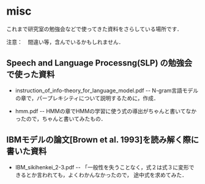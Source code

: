 # misc

これまで研究室の勉強会などで使ってきた資料をさらしている場所です．

注意：　間違い等，含んでいるかもしれません．

## Speech and Language Processng(SLP) の勉強会で使った資料
- instruction_of_info-theory_for_language_model.pdf
-- N-gram言語モデルの章で，パープレキシティについて説明するために，作成．

- hmm.pdf
-- HMMの章でHMMの学習に使う式の導出がちゃんと書いてなかったので，ちゃんと書いてみたもの．

## IBMモデルの論文[Brown et al. 1993]を読み解く際に書いた資料
- IBM_sikihenkei_2-3.pdf
-- 「一般性を失うことなく，式２は式３に変形できるとか言われても，よくわかんなかったので，
途中式を求めてみた．

